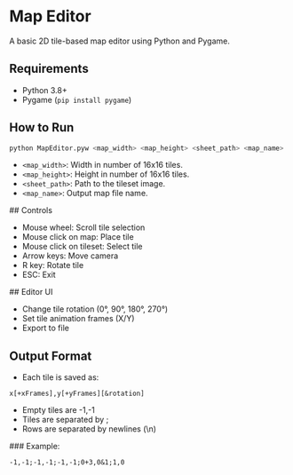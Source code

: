 # Map Editor

A basic 2D tile-based map editor using Python and Pygame.

## Requirements

- Python 3.8+
- Pygame (`pip install pygame`)

## How to Run

```bash
python MapEditor.pyw <map_width> <map_height> <sheet_path> <map_name>
```

- `<map_width>`: Width in number of 16x16 tiles.
- `<map_height>`: Height in number of 16x16 tiles.
- `<sheet_path>`: Path to the tileset image.
- `<map_name>`: Output map file name.

## Controls

- Mouse wheel: Scroll tile selection
- Mouse click on map: Place tile
- Mouse click on tileset: Select tile
- Arrow keys: Move camera
- R key: Rotate tile
- ESC: Exit

## Editor UI

- Change tile rotation (0°, 90°, 180°, 270°)
- Set tile animation frames (X/Y)
- Export to file

## Output Format

- Each tile is saved as:
```
x[+xFrames],y[+yFrames][&rotation]
```
- Empty tiles are -1,-1
- Tiles are separated by ;
- Rows are separated by newlines (\n)

### Example:

```
-1,-1;-1,-1;-1,-1;0+3,0&1;1,0
```
